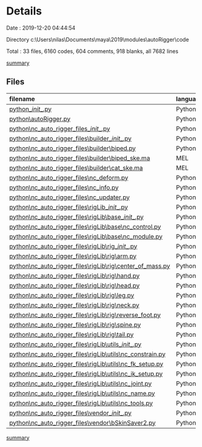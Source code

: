 # Details

Date : 2019-12-20 04:44:54

Directory c:\Users\nilas\Documents\maya\2019\modules\autoRigger\code

Total : 33 files,  6160 codes, 604 comments, 918 blanks, all 7682 lines

[summary](results.md)

## Files
| filename | language | code | comment | blank | total |
| :--- | :--- | ---: | ---: | ---: | ---: |
| [python\__init__.py](file:///c%3A/Users/nilas/Documents/maya/2019/modules/autoRigger/code/python/__init__.py) | Python | 0 | 0 | 2 | 2 |
| [python\autoRigger.py](file:///c%3A/Users/nilas/Documents/maya/2019/modules/autoRigger/code/python/autoRigger.py) | Python | 89 | 1 | 19 | 109 |
| [python\nc_auto_rigger_files\__init__.py](file:///c%3A/Users/nilas/Documents/maya/2019/modules/autoRigger/code/python/nc_auto_rigger_files/__init__.py) | Python | 0 | 0 | 1 | 1 |
| [python\nc_auto_rigger_files\builder\__init__.py](file:///c%3A/Users/nilas/Documents/maya/2019/modules/autoRigger/code/python/nc_auto_rigger_files/builder/__init__.py) | Python | 0 | 0 | 1 | 1 |
| [python\nc_auto_rigger_files\builder\biped.py](file:///c%3A/Users/nilas/Documents/maya/2019/modules/autoRigger/code/python/nc_auto_rigger_files/builder/biped.py) | Python | 88 | 36 | 42 | 166 |
| [python\nc_auto_rigger_files\builder\biped_ske.ma](file:///c%3A/Users/nilas/Documents/maya/2019/modules/autoRigger/code/python/nc_auto_rigger_files/builder/biped_ske.ma) | MEL | 1,425 | 5 | 2 | 1,432 |
| [python\nc_auto_rigger_files\builder\cat_ske.ma](file:///c%3A/Users/nilas/Documents/maya/2019/modules/autoRigger/code/python/nc_auto_rigger_files/builder/cat_ske.ma) | MEL | 2,406 | 5 | 2 | 2,413 |
| [python\nc_auto_rigger_files\nc_deform.py](file:///c%3A/Users/nilas/Documents/maya/2019/modules/autoRigger/code/python/nc_auto_rigger_files/nc_deform.py) | Python | 27 | 19 | 29 | 75 |
| [python\nc_auto_rigger_files\nc_info.py](file:///c%3A/Users/nilas/Documents/maya/2019/modules/autoRigger/code/python/nc_auto_rigger_files/nc_info.py) | Python | 3 | 0 | 1 | 4 |
| [python\nc_auto_rigger_files\nc_updater.py](file:///c%3A/Users/nilas/Documents/maya/2019/modules/autoRigger/code/python/nc_auto_rigger_files/nc_updater.py) | Python | 101 | 18 | 43 | 162 |
| [python\nc_auto_rigger_files\rigLib\__init__.py](file:///c%3A/Users/nilas/Documents/maya/2019/modules/autoRigger/code/python/nc_auto_rigger_files/rigLib/__init__.py) | Python | 0 | 0 | 1 | 1 |
| [python\nc_auto_rigger_files\rigLib\base\__init__.py](file:///c%3A/Users/nilas/Documents/maya/2019/modules/autoRigger/code/python/nc_auto_rigger_files/rigLib/base/__init__.py) | Python | 0 | 0 | 1 | 1 |
| [python\nc_auto_rigger_files\rigLib\base\nc_control.py](file:///c%3A/Users/nilas/Documents/maya/2019/modules/autoRigger/code/python/nc_auto_rigger_files/rigLib/base/nc_control.py) | Python | 170 | 20 | 22 | 212 |
| [python\nc_auto_rigger_files\rigLib\base\nc_module.py](file:///c%3A/Users/nilas/Documents/maya/2019/modules/autoRigger/code/python/nc_auto_rigger_files/rigLib/base/nc_module.py) | Python | 61 | 26 | 30 | 117 |
| [python\nc_auto_rigger_files\rigLib\rig\__init__.py](file:///c%3A/Users/nilas/Documents/maya/2019/modules/autoRigger/code/python/nc_auto_rigger_files/rigLib/rig/__init__.py) | Python | 1 | 0 | 1 | 2 |
| [python\nc_auto_rigger_files\rigLib\rig\arm.py](file:///c%3A/Users/nilas/Documents/maya/2019/modules/autoRigger/code/python/nc_auto_rigger_files/rigLib/rig/arm.py) | Python | 70 | 24 | 39 | 133 |
| [python\nc_auto_rigger_files\rigLib\rig\center_of_mass.py](file:///c%3A/Users/nilas/Documents/maya/2019/modules/autoRigger/code/python/nc_auto_rigger_files/rigLib/rig/center_of_mass.py) | Python | 19 | 12 | 9 | 40 |
| [python\nc_auto_rigger_files\rigLib\rig\hand.py](file:///c%3A/Users/nilas/Documents/maya/2019/modules/autoRigger/code/python/nc_auto_rigger_files/rigLib/rig/hand.py) | Python | 62 | 20 | 22 | 104 |
| [python\nc_auto_rigger_files\rigLib\rig\head.py](file:///c%3A/Users/nilas/Documents/maya/2019/modules/autoRigger/code/python/nc_auto_rigger_files/rigLib/rig/head.py) | Python | 49 | 17 | 28 | 94 |
| [python\nc_auto_rigger_files\rigLib\rig\leg.py](file:///c%3A/Users/nilas/Documents/maya/2019/modules/autoRigger/code/python/nc_auto_rigger_files/rigLib/rig/leg.py) | Python | 98 | 25 | 43 | 166 |
| [python\nc_auto_rigger_files\rigLib\rig\neck.py](file:///c%3A/Users/nilas/Documents/maya/2019/modules/autoRigger/code/python/nc_auto_rigger_files/rigLib/rig/neck.py) | Python | 85 | 20 | 31 | 136 |
| [python\nc_auto_rigger_files\rigLib\rig\reverse_foot.py](file:///c%3A/Users/nilas/Documents/maya/2019/modules/autoRigger/code/python/nc_auto_rigger_files/rigLib/rig/reverse_foot.py) | Python | 155 | 45 | 50 | 250 |
| [python\nc_auto_rigger_files\rigLib\rig\spine.py](file:///c%3A/Users/nilas/Documents/maya/2019/modules/autoRigger/code/python/nc_auto_rigger_files/rigLib/rig/spine.py) | Python | 97 | 19 | 28 | 144 |
| [python\nc_auto_rigger_files\rigLib\rig\tail.py](file:///c%3A/Users/nilas/Documents/maya/2019/modules/autoRigger/code/python/nc_auto_rigger_files/rigLib/rig/tail.py) | Python | 94 | 17 | 27 | 138 |
| [python\nc_auto_rigger_files\rigLib\utils\__init__.py](file:///c%3A/Users/nilas/Documents/maya/2019/modules/autoRigger/code/python/nc_auto_rigger_files/rigLib/utils/__init__.py) | Python | 0 | 0 | 1 | 1 |
| [python\nc_auto_rigger_files\rigLib\utils\nc_constrain.py](file:///c%3A/Users/nilas/Documents/maya/2019/modules/autoRigger/code/python/nc_auto_rigger_files/rigLib/utils/nc_constrain.py) | Python | 37 | 13 | 9 | 59 |
| [python\nc_auto_rigger_files\rigLib\utils\nc_fk_setup.py](file:///c%3A/Users/nilas/Documents/maya/2019/modules/autoRigger/code/python/nc_auto_rigger_files/rigLib/utils/nc_fk_setup.py) | Python | 51 | 17 | 16 | 84 |
| [python\nc_auto_rigger_files\rigLib\utils\nc_ik_setup.py](file:///c%3A/Users/nilas/Documents/maya/2019/modules/autoRigger/code/python/nc_auto_rigger_files/rigLib/utils/nc_ik_setup.py) | Python | 200 | 65 | 60 | 325 |
| [python\nc_auto_rigger_files\rigLib\utils\nc_joint.py](file:///c%3A/Users/nilas/Documents/maya/2019/modules/autoRigger/code/python/nc_auto_rigger_files/rigLib/utils/nc_joint.py) | Python | 76 | 37 | 31 | 144 |
| [python\nc_auto_rigger_files\rigLib\utils\nc_name.py](file:///c%3A/Users/nilas/Documents/maya/2019/modules/autoRigger/code/python/nc_auto_rigger_files/rigLib/utils/nc_name.py) | Python | 14 | 11 | 15 | 40 |
| [python\nc_auto_rigger_files\rigLib\utils\nc_tools.py](file:///c%3A/Users/nilas/Documents/maya/2019/modules/autoRigger/code/python/nc_auto_rigger_files/rigLib/utils/nc_tools.py) | Python | 113 | 50 | 56 | 219 |
| [python\nc_auto_rigger_files\vendor\__init__.py](file:///c%3A/Users/nilas/Documents/maya/2019/modules/autoRigger/code/python/nc_auto_rigger_files/vendor/__init__.py) | Python | 0 | 0 | 1 | 1 |
| [python\nc_auto_rigger_files\vendor\bSkinSaver2.py](file:///c%3A/Users/nilas/Documents/maya/2019/modules/autoRigger/code/python/nc_auto_rigger_files/vendor/bSkinSaver2.py) | Python | 569 | 82 | 255 | 906 |

[summary](results.md)